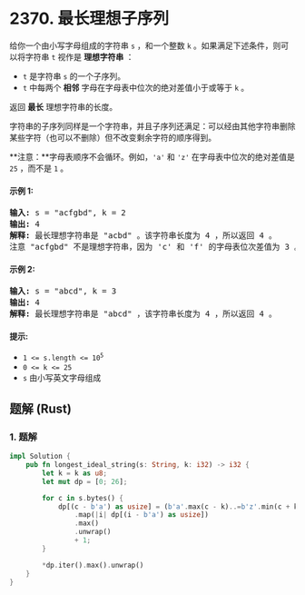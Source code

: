 # 2370. 最长理想子序列
给你一个由小写字母组成的字符串 `s` ，和一个整数 `k` 。如果满足下述条件，则可以将字符串 `t` 视作是 **理想字符串** ：
* `t` 是字符串 `s` 的一个子序列。
* `t` 中每两个 **相邻** 字母在字母表中位次的绝对差值小于或等于 `k` 。

返回 **最长** 理想字符串的长度。

字符串的子序列同样是一个字符串，并且子序列还满足：可以经由其他字符串删除某些字符（也可以不删除）但不改变剩余字符的顺序得到。

**注意：**字母表顺序不会循环。例如，`'a'` 和 `'z'` 在字母表中位次的绝对差值是 `25` ，而不是 `1` 。

#### 示例 1:
<pre>
<strong>输入:</strong> s = "acfgbd", k = 2
<strong>输出:</strong> 4
<strong>解释:</strong> 最长理想字符串是 "acbd" 。该字符串长度为 4 ，所以返回 4 。
注意 "acfgbd" 不是理想字符串，因为 'c' 和 'f' 的字母表位次差值为 3 。
</pre>

#### 示例 2:
<pre>
<strong>输入:</strong> s = "abcd", k = 3
<strong>输出:</strong> 4
<strong>解释:</strong> 最长理想字符串是 "abcd" ，该字符串长度为 4 ，所以返回 4 。
</pre>

#### 提示:
* <code>1 <= s.length <= 10<sup>5</sup></code>
* `0 <= k <= 25`
* `s` 由小写英文字母组成

## 题解 (Rust)

### 1. 题解
```Rust
impl Solution {
    pub fn longest_ideal_string(s: String, k: i32) -> i32 {
        let k = k as u8;
        let mut dp = [0; 26];

        for c in s.bytes() {
            dp[(c - b'a') as usize] = (b'a'.max(c - k)..=b'z'.min(c + k))
                .map(|i| dp[(i - b'a') as usize])
                .max()
                .unwrap()
                + 1;
        }

        *dp.iter().max().unwrap()
    }
}
```
